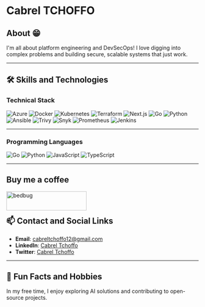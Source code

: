 # Cabrel TCHOFFO 
## About 😁
I'm all about platform engineering and DevSecOps! I love digging into complex problems and building secure, scalable systems that just work.

<hr />

## 🛠️ Skills and Technologies

### Technical Stack
![Azure](https://img.shields.io/badge/Azure-0078D4?logo=azure&logoColor=white)
![Docker](https://img.shields.io/badge/Docker-2496ED?logo=docker&logoColor=white)
![Kubernetes](https://img.shields.io/badge/Kubernetes-326CE5?logo=kubernetes&logoColor=white)
![Terraform](https://img.shields.io/badge/Terraform-623CE4?logo=terraform&logoColor=white)
![Next.js](https://img.shields.io/badge/Next.js-000000?logo=nextdotjs&logoColor=white)
![Go](https://img.shields.io/badge/Go-00ADD8?logo=go&logoColor=white)
![Python](https://img.shields.io/badge/Python-3776AB?logo=python&logoColor=white)
![Ansible](https://img.shields.io/badge/Ansible-EE0000?logo=ansible&logoColor=white)
![Trivy](https://img.shields.io/badge/Trivy-212121?logo=trivy&logoColor=white)
![Snyk](https://img.shields.io/badge/Snyk-4C4CFF?logo=snyk&logoColor=white)
![Prometheus](https://img.shields.io/badge/Prometheus-E6522C?logo=prometheus&logoColor=white)
![Jenkins](https://img.shields.io/badge/Jenkins-D24939?logo=jenkins&logoColor=white)

<hr />


### Programming Languages
![Go](https://img.shields.io/badge/Go-00ADD8?logo=go&logoColor=white)
![Python](https://img.shields.io/badge/Python-3776AB?logo=python&logoColor=white)
![JavaScript](https://img.shields.io/badge/JavaScript-F7DF1E?logo=javascript&logoColor=black)
![TypeScript](https://img.shields.io/badge/TypeScript-3178C6?logo=typescript&logoColor=white)

<hr />

## Buy me a coffee
<p>
<a href="[https://www.buymeacoffee.com/cabrelunreal]" target="_blank"><img align="left" src="https://cdn.buymeacoffee.com/buttons/v2/default-yellow.png" height="50" width="210" alt="bedbug" />
</a>
</p> 
<br/>
<br/>

## 📫 Contact and Social Links
- **Email**: [cabreltchoffo12@gmail.com](mailto:cabreltchoffo12@gmail.com)
- **LinkedIn**: [Cabrel Tchoffo](https://www.linkedin.com/in/cabrel-tchoffo-907206256)
- **Twitter**: [Cabrel Tchoffo](https://twitter.com/cabrelunreal)

<hr />

## 🌱 Fun Facts and Hobbies
In my free time, I enjoy exploring AI solutions and contributing to open-source projects.
